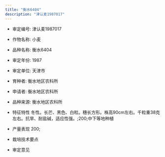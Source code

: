 ```yaml
---
title: "衡水6404"
description: "津认麦1987017"
---
```

* 审定编号:  津认麦1987017

*  作物名称:  小麦

*  品种名称:  衡水6404

*  审定年份:  1987

*  审定单位:  天津市

* 育种者:  衡水地区农科所

*  申请者:  衡水地区农科所

*  品种来源:  衡水地区农科所

*  特征特性
冬性。长芒、黑色、白粒。穗长方形。株高90cm左右。千粒重38克左右。抗旱、耐盐碱，适应性强。;200;中下等地种植

*  产量表现
200;

*  栽培技术要点


*  审定意见

